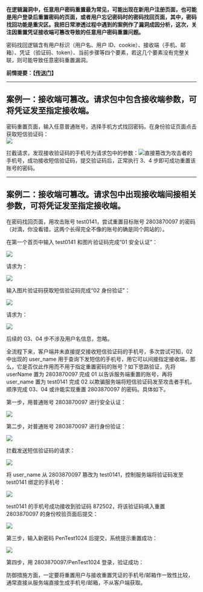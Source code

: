 **在逻辑漏洞中，任意用户密码重置最为常见，可能出现在新用户注册页面，也可能是用户登录后重置密码的页面，或者用户忘记密码时的密码找回页面，其中，密码找回功能是重灾区。我把日常渗透过程中遇到的案例作了漏洞成因分析，这次，关注因重置凭证接收端可篡改导致的任意用户密码重置问题。**

密码找回逻辑含有用户标识（用户名、用户 ID、cookie）、接收端（手机、邮箱）、凭证（验证码、token）、当前步骤等四个要素，若这几个要素没有完整关联，则可能导致任意密码重置漏洞。

**前情提要：【**[**传送门**](http://www.freebuf.com/articles/web/160883.html)**】**

---

## **案例一：接收端可篡改。请求包中包含接收端参数，可将凭证发至指定接收端。**

密码重置页面，输入任意普通账号，选择手机方式找回密码。在身份验证页面点击获取短信验证码：  
![](/assets/密码重置21.png)

拦截请求，发现接收验证码的手机号为请求包中的参数：![](/assets/密码重置22.png)直接篡改为攻击者的手机号，成功接收短信验证码，提交验证码后，正常执行 3、4 步即可成功重置该账号的密码。

---

## **案例二：接收端可篡改。请求包中出现接收端间接相关参数，可将凭证发至指定接收端。**

在密码找回页面，用攻击账号 test0141，尝试重置目标账号 2803870097 的密码（对滴，你没看错，这两个长得完全不像的账号的确是同个网站的）。

在第一个首页中输入 test0141 和图片验证码完成“01 安全认证”：

![](/assets/密码重置23.png!small)

请求为：

![](/assets/密码重置24.png!small)

输入图片验证码获取短信验证码完成“02 身份验证”：

![](/assets/密码重置25.png!small)

请求为：

![](/assets/密码重置26.png!small)

后续的 03、04 步不涉及用户名信息，忽略。

全流程下来，客户端并未直接提交接收短信验证码的手机号，多次尝试可知，02 中出现的 user\_name 用于查询下发短信的手机号，用它可以间接指定接收端，那么，它是否仅此作用而不用于指定重置密码的账号？如下思路验证，先将 userName 置为 2803870097 完成 01 以告诉服务端重置的账号，再将 user\_name 置为 test0141 完成 02 以欺骗服务端将短信验证码发至攻击者手机，顺序完成 03、04 或许能实现重置 2803870097 的密码。具体如下。

第一步，用普通账号 2803870097 进行安全认证：

![](/assets/密码重置27.png!small)

第二步，对普通账号 2803870097 进行身份验证：

![](/assets/密码重置28.png!small)

拦截发送短信验证码的请求：

![](/assets/密码重置29.png!small)

将 user\_name 从 2803870097 篡改为 test0141，控制服务端将验证码发至 test0141 绑定的手机号：

![](/assets/密码重置210.png)

test0141 的手机号成功接收到验证码 872502，将该验证码填入重置 2803870097 的身份校验页面后提交：

![](/assets/密码重置211.png!small)

第三步，输入新密码 PenTest1024 后提交，系统提示重置成功：

![](/assets/密码重置212.png!small)

第四步，用 2803870097/PenTest1024 登录，验证成功：

防御措施方面，一定要将重置用户与接收重置凭证的手机号/邮箱作一致性比较，通常直接从服务端直接生成手机号/邮箱，不从客户端获取。

